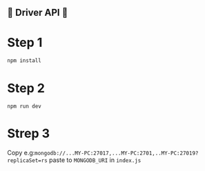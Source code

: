 ## 🌟 Driver API 🌟
# Step 1
``npm install``
# Step 2
``npm run dev``
# Strep 3
 Copy e.g:``mongodb://...MY-PC:27017,...MY-PC:2701,..MY-PC:27019?replicaSet=rs`` paste to ``MONGODB_URI`` in ```index.js```